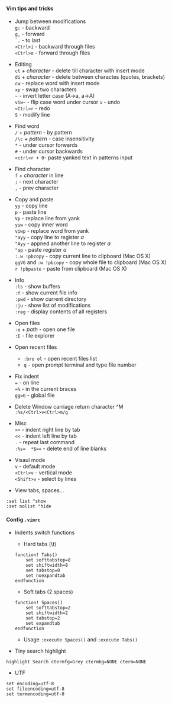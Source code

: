 #### Vim tips and tricks

* Jump between modifications  
`g;` - backward  
`g,` - forward  
`` `. `` - to last  
`<Ctrl>i` - backward through files  
`<Ctrl>o` - forward through files  

* Editing  
`ct` + *character* - delete till character with insert mode  
`di` + *character* - delete between charactes (quotes, brackets)  
`cw` - replace word with insert mode  
`xp` - swap two characters  
`~` - invert letter case (A->a, a->A)  
`viw~`  - flip case word under cursor
`u` - undo  
`<Ctrl>r` - redo  
`S` - modify line

* Find word  
`/` + *pattern* - by pattern  
`/\c` + *pattern* - case insensitivity  
`*` - under cursor forwards  
`#` - under cursor backwards  
`<ctrl>r + 0`- paste yanked text in patterns input  

* Find character  
`f` + *character* in line  
`;` - next character  
`,` - prev character  

* Copy and paste  
`yy` - copy line  
`p` - paste line  
`Vp` - replace line from yank  
`yiw` - copy inner word  
`viwp` - replace word from yank  
`"ayy` - copy line to register *a*  
`"Ayy` - appned another line to register *a*  
`"ap` - paste register *a*  
`:.w !pbcopy` - copy current line to clipboard (Mac OS X)  
`ggVG` and `:w !pbcopy` - copy whole file to clipboard (Mac OS X)  
`r !pbpaste` - paste from clipboard (Mac OS X)  

* Info  
`:ls` - show buffers  
`:f` - show current file info  
`:pwd` - show current directory  
`:ju` - show list of modifications  
`:reg` - display contents of all registers

* Open files  
`:e` + *path* - open one file  
`:E` - file explorer  

* Open recent files
  + `:bro ol` - open recent files list
  + `q` - open prompt terminal and type file number

* Fix indent  
`=` - on line  
`=%` - in the current braces  
`gg=G` - global file  

* Delete Window carriage return character ^M  
`:%s/<Ctrl>v<Ctrl>m/g`  

* Misc  
`>>` - indent right line by tab  
`<<` - indent left line by tab  
`.` - repeat last command  
`:%s=  *$==` - delete end of line blanks

* Visaul mode  
`v` - default mode  
`<Ctrl>v` - vertical mode  
`<Shift>v` - select by lines  

* View tabs, spaces...
```
:set list "show
:set nolist "hide
```

#### Config `.vimrc`
* Indents switch functions
  * Hard tabs (\t)
  ```
  function! Tabs()
      set softtabstop=8
      set shiftwidth=8
      set tabstop=8
      set noexpandtab
  endfunction
  ```
  * Soft tabs (2 spaces)
  ```
  function! Spaces()
      set softtabstop=2
      set shiftwidth=2
      set tabstop=2
      set expandtab
  endfunction
  ```
  * Usage `:execute Spaces()` and `:execute Tabs()`


* Tiny search highlight
```
highlight Search ctermfg=Grey ctermbg=NONE cterm=NONE
```

* UTF
```
set encoding=utf-8
set fileencoding=utf-8
set termencoding=utf-8
```
